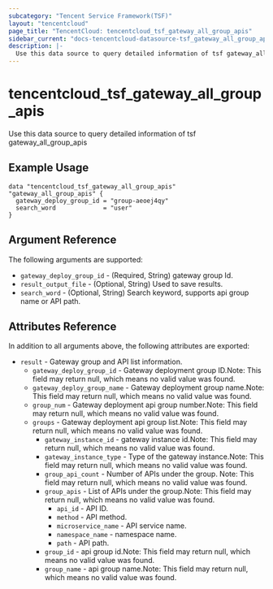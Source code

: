 ```yaml
---
subcategory: "Tencent Service Framework(TSF)"
layout: "tencentcloud"
page_title: "TencentCloud: tencentcloud_tsf_gateway_all_group_apis"
sidebar_current: "docs-tencentcloud-datasource-tsf_gateway_all_group_apis"
description: |-
  Use this data source to query detailed information of tsf gateway_all_group_apis
---
```


# tencentcloud_tsf_gateway_all_group_apis

Use this data source to query detailed information of tsf gateway_all_group_apis

## Example Usage

```hcl
data "tencentcloud_tsf_gateway_all_group_apis" "gateway_all_group_apis" {
  gateway_deploy_group_id = "group-aeoej4qy"
  search_word             = "user"
}
```

## Argument Reference

The following arguments are supported:

* `gateway_deploy_group_id` - (Required, String) gateway group Id.
* `result_output_file` - (Optional, String) Used to save results.
* `search_word` - (Optional, String) Search keyword, supports api group name or API path.

## Attributes Reference

In addition to all arguments above, the following attributes are exported:

* `result` - Gateway group and API list information.
  * `gateway_deploy_group_id` - Gateway deployment group ID.Note: This field may return null, which means no valid value was found.
  * `gateway_deploy_group_name` - Gateway deployment group name.Note: This field may return null, which means no valid value was found.
  * `group_num` - Gateway deployment api group number.Note: This field may return null, which means no valid value was found.
  * `groups` - Gateway deployment  api group list.Note: This field may return null, which means no valid value was found.
    * `gateway_instance_id` - gateway instance id.Note: This field may return null, which means no valid value was found.
    * `gateway_instance_type` - Type of the gateway instance.Note: This field may return null, which means no valid value was found.
    * `group_api_count` - Number of APIs under the group. Note: This field may return null, which means no valid value was found.
    * `group_apis` - List of APIs under the group.Note: This field may return null, which means no valid value was found.
      * `api_id` - API ID.
      * `method` - API method.
      * `microservice_name` - API service name.
      * `namespace_name` - namespace name.
      * `path` - API path.
    * `group_id` - api group id.Note: This field may return null, which means no valid value was found.
    * `group_name` - api group name.Note: This field may return null, which means no valid value was found.


